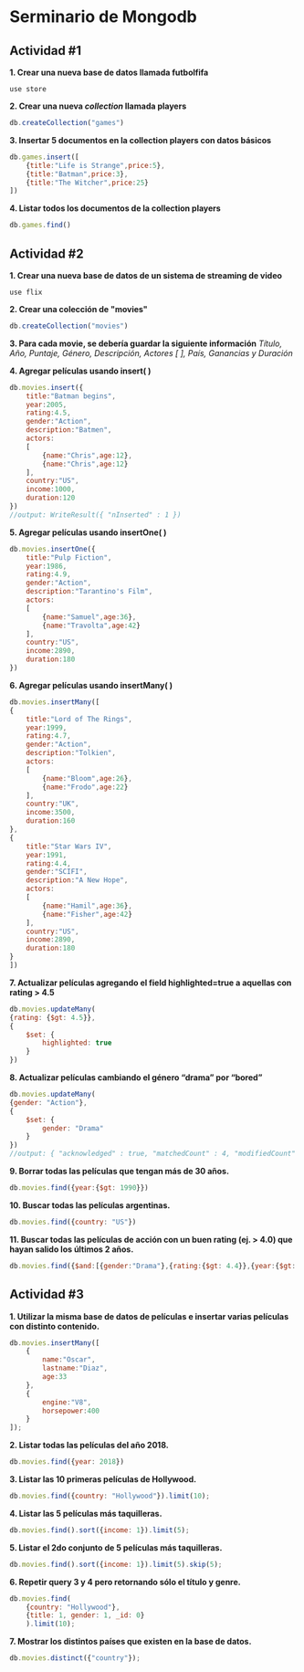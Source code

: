 # Serminario de Mongodb
## Actividad #1
**1. Crear una nueva base de datos llamada futbolfifa**
```
use store
```
**2. Crear una nueva _collection_ llamada players**
```js
db.createCollection("games")
```
**3. Insertar 5 documentos en la collection players con datos básicos**
```js
db.games.insert([
	{title:"Life is Strange",price:5},
	{title:"Batman",price:3},
	{title:"The Witcher",price:25}
])
```
**4. Listar todos los documentos de la collection players**
```js
db.games.find()
```
## Actividad #2
**1. Crear una nueva base de datos de un sistema de streaming de video**
```
use flix
```
**2. Crear una colección de "movies"**
```js
db.createCollection("movies")
```
**3. Para cada movie, se debería guardar la siguiente información**
_Título, Año, Puntaje, Género, Descripción, Actores [ ], País, Ganancias y Duración_

**4. Agregar películas usando insert( )**
```js
db.movies.insert({
	title:"Batman begins",
	year:2005,
	rating:4.5,
	gender:"Action",
	description:"Batmen",
	actors:
	[
		{name:"Chris",age:12},
		{name:"Chris",age:12}
	],
	country:"US",
	income:1000,
	duration:120
})
//output: WriteResult({ "nInserted" : 1 })
```
**5. Agregar películas usando insertOne( )**
```js
db.movies.insertOne({
	title:"Pulp Fiction",
	year:1986,
	rating:4.9,
	gender:"Action",
	description:"Tarantino's Film",
	actors:
	[
		{name:"Samuel",age:36},
		{name:"Travolta",age:42}
	],
	country:"US",
	income:2890,
	duration:180
})
```
**6. Agregar películas usando insertMany( )**
```js
db.movies.insertMany([
{
	title:"Lord of The Rings",
	year:1999,
	rating:4.7,
	gender:"Action",
	description:"Tolkien",
	actors:
	[
		{name:"Bloom",age:26},
		{name:"Frodo",age:22}
	],
	country:"UK",
	income:3500,
	duration:160
},
{
	title:"Star Wars IV",
	year:1991,
	rating:4.4,
	gender:"SCIFI",
	description:"A New Hope",
	actors:
	[
		{name:"Hamil",age:36},
		{name:"Fisher",age:42}
	],
	country:"US",
	income:2890,
	duration:180
}
])
```
**7. Actualizar películas agregando el field highlighted=true a aquellas con rating > 4.5**
```js
db.movies.updateMany(
{rating: {$gt: 4.5}},
{
	$set: {
		highlighted: true	
	}
})
```
**8. Actualizar películas cambiando el género “drama” por “bored”**
```js
db.movies.updateMany(
{gender: "Action"},
{
	$set: {
		gender: "Drama"
	}
})
//output: { "acknowledged" : true, "matchedCount" : 4, "modifiedCount" : 4 }
```
**9. Borrar todas las películas que tengan más de 30 años.**
```js
db.movies.find({year:{$gt: 1990}})
```
**10. Buscar todas las películas argentinas.**
```js
db.movies.find({country: "US"})
```
**11. Buscar todas las películas de acción con un buen rating (ej. > 4.0) que hayan salido los últimos 2 años.**
```js
db.movies.find({$and:[{gender:"Drama"},{rating:{$gt: 4.4}},{year:{$gt: 2018}}]})
```
## Actividad #3
**1. Utilizar la misma base de datos de películas e insertar varias películas con distinto contenido.**
```js
db.movies.insertMany([
	{
		name:"Oscar",
		lastname:"Diaz",
		age:33
	},
	{
		engine:"V8",
		horsepower:400
	}
]);
```
**2. Listar todas las películas del año 2018.**
```js
db.movies.find({year: 2018})
```
**3. Listar las 10 primeras películas de Hollywood.**
```js
db.movies.find({country: "Hollywood"}).limit(10);
```
**4. Listar las 5 películas más taquilleras.**
```js
db.movies.find().sort({income: 1}).limit(5);
```
**5. Listar el 2do conjunto de 5 películas más taquilleras.**
```js
db.movies.find().sort({income: 1}).limit(5).skip(5);
```
**6. Repetir query 3 y 4 pero retornando sólo el título y genre.**
```js
db.movies.find(
	{country: "Hollywood"},
	{title: 1, gender: 1, _id: 0}
	).limit(10);
```
**7. Mostrar los distintos países que existen en la base de datos.**
```js
db.movies.distinct({"country"});
```
